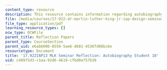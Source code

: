 ```yaml
---
content_type: resource
description: This resource contains information regarding autobiography student 18.
file: /media/courses/17-922-dr-martin-luther-king-jr-iap-design-seminar-january-iap-2013/c48975d3c1aa92d64619cfbd8e757b30_MIT17_922IAP13_RefPapr3U.pdf
file_type: application/pdf
learning_resource_types: []
ocw_type: OCWFile
parent_title: Reflection Papers
parent_type: CourseSection
parent_uid: e6ab6006-8559-5ae6-d681-4536fd08bc6e
resourcetype: Document
title: '17.922IAP13 MLK Seminar Reflection: Autobiography Student 18'
uid: c48975d3-c1aa-92d6-4619-cfbd8e757b30
---
```

